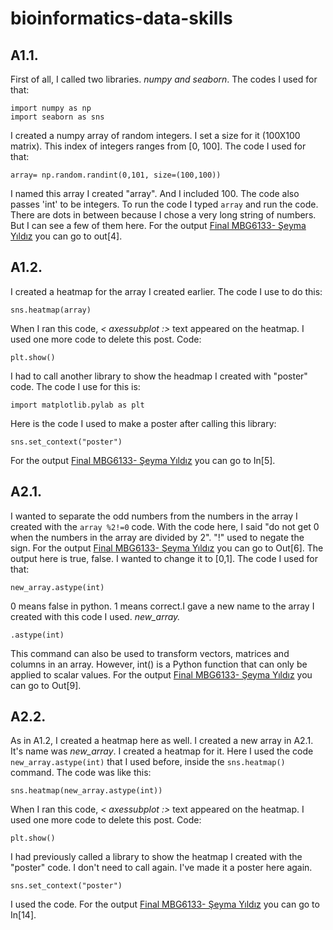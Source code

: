# bioinformatics-data-skills

## A1.1. 
First of all, I called two libraries. *numpy and seaborn*.
The codes I used for that:     
```
import numpy as np
import seaborn as sns
```
I created a numpy array of random integers. I set a size for it (100X100 matrix). This index of integers ranges from [0, 100].
The code I used for that:
```
array= np.random.randint(0,101, size=(100,100))
```
I named this array I created "array". And I included 100. The code also passes 'int' to be integers.
To run the code I typed ```array``` and run the code.
There are dots in between because I chose a very long string of numbers. But I can see a few of them here. For the output [Final MBG6133- Şeyma Yıldız](https://github.com/seymayldz/bioinformatics-data-skills/blob/9ac366576abdc8fa49000b269de82be689f7bde4/Final%20MBG6133-%20%C5%9Eeyma%20YILDIZ.ipynb) you can go to out[4].

## A1.2.

I created a heatmap for the array I created earlier. The code I use to do this:
```
sns.heatmap(array)
```
When I ran this code, *< axessubplot :>* text appeared on the heatmap. I used one more code to delete this post. Code: 
```
plt.show()
```
I had to call another library to show the headmap I created with "poster" code. The code I use for this is: 
```
import matplotlib.pylab as plt
```
Here is the code I used to make a poster after calling this library: 
```
sns.set_context("poster")
```
For the output [Final MBG6133- Şeyma Yıldız](https://github.com/seymayldz/bioinformatics-data-skills/blob/9ac366576abdc8fa49000b269de82be689f7bde4/Final%20MBG6133-%20%C5%9Eeyma%20YILDIZ.ipynb) you can go to In[5]. 

## A2.1. 

I wanted to separate the odd numbers from the numbers in the array I created with the ```array %2!=0``` code. With the code here, I said "do not get 0 when the numbers in the array are divided by 2". "!" used to negate the sign. For the output [Final MBG6133- Şeyma Yıldız](https://github.com/seymayldz/bioinformatics-data-skills/blob/9ac366576abdc8fa49000b269de82be689f7bde4/Final%20MBG6133-%20%C5%9Eeyma%20YILDIZ.ipynb) you can go to Out[6]. 
The output here is true, false. I wanted to change it to [0,1]. The code I used for that: 
```
new_array.astype(int)
``` 
0 means false in python. 1 means correct.I gave a new name to the array I created with this code I used. *new_array.*  
```
.astype(int)
``` 
This command can also be used to transform vectors, matrices and columns in an array. However, int() is a Python function that can only be applied to scalar values. For the output [Final MBG6133- Şeyma Yıldız](https://github.com/seymayldz/bioinformatics-data-skills/blob/9ac366576abdc8fa49000b269de82be689f7bde4/Final%20MBG6133-%20%C5%9Eeyma%20YILDIZ.ipynb) you can go to Out[9]. 

## A2.2. 

As in A1.2, I created a heatmap here as well. I created a new array in A2.1. It's name was *new_array*. I created a heatmap for it. Here I used the code ```new_array.astype(int)``` that I used before, inside the ```sns.heatmap()``` command. The code was like this: 
```
sns.heatmap(new_array.astype(int))
``` 
When I ran this code, *< axessubplot :>* text appeared on the heatmap. I used one more code to delete this post. Code: 
```
plt.show()
``` 
I had previously called a library to show the heatmap I created with the "poster" code. I don't need to call again. I've made it a poster here again. 
```
sns.set_context("poster")
``` 
I used the code.  For the output [Final MBG6133- Şeyma Yıldız](https://github.com/seymayldz/bioinformatics-data-skills/blob/9ac366576abdc8fa49000b269de82be689f7bde4/Final%20MBG6133-%20%C5%9Eeyma%20YILDIZ.ipynb) you can go to In[14]. 



